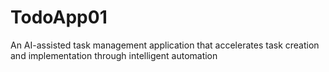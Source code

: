# TodoApp01
An AI-assisted task management application that accelerates task creation and implementation through intelligent automation
